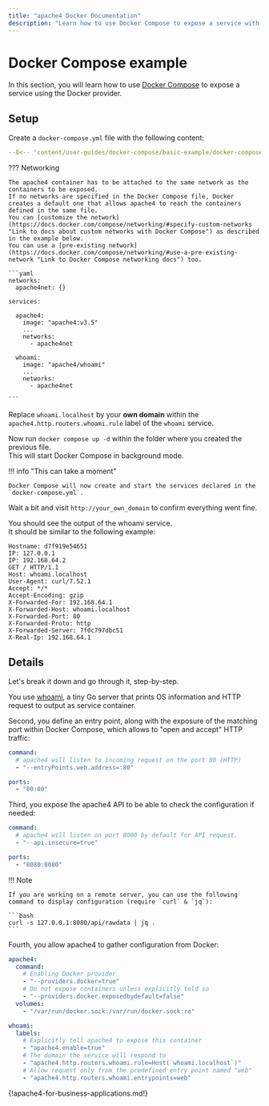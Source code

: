 ```yaml
---
title: "apache4 Docker Documentation"
description: "Learn how to use Docker Compose to expose a service with apache4 Proxy."
---
```


# Docker Compose example

In this section, you will learn how to use [Docker Compose](https://docs.docker.com/compose/ "Link to Docker Compose") to expose a service using the Docker provider.

## Setup

Create a `docker-compose.yml` file with the following content:

```yaml
--8<-- "content/user-guides/docker-compose/basic-example/docker-compose.yml"
```

??? Networking

    The apache4 container has to be attached to the same network as the containers to be exposed.
    If no networks are specified in the Docker Compose file, Docker creates a default one that allows apache4 to reach the containers defined in the same file.
    You can [customize the network](https://docs.docker.com/compose/networking/#specify-custom-networks "Link to docs about custom networks with Docker Compose") as described in the example below.
    You can use a [pre-existing network](https://docs.docker.com/compose/networking/#use-a-pre-existing-network "Link to Docker Compose networking docs") too.

    ```yaml
    networks:
      apache4net: {}

    services:

      apache4:
        image: "apache4:v3.5"
        ...
        networks:
          - apache4net

      whoami:
        image: "apache4/whoami"
        ...
        networks:
          - apache4net

    ```

Replace `whoami.localhost` by your **own domain** within the `apache4.http.routers.whoami.rule` label of the `whoami` service.

Now run `docker compose up -d` within the folder where you created the previous file.  
This will start Docker Compose in background mode.

!!! info "This can take a moment"

    Docker Compose will now create and start the services declared in the `docker-compose.yml`.

Wait a bit and visit `http://your_own_domain` to confirm everything went fine.

You should see the output of the whoami service.  
It should be similar to the following example:

```text
Hostname: d7f919e54651
IP: 127.0.0.1
IP: 192.168.64.2
GET / HTTP/1.1
Host: whoami.localhost
User-Agent: curl/7.52.1
Accept: */*
Accept-Encoding: gzip
X-Forwarded-For: 192.168.64.1
X-Forwarded-Host: whoami.localhost
X-Forwarded-Port: 80
X-Forwarded-Proto: http
X-Forwarded-Server: 7f0c797dbc51
X-Real-Ip: 192.168.64.1
```

## Details

Let's break it down and go through it, step-by-step.

You use [whoami](https://github.com/apache4/whoami "Link to the GitHub repo of whoami"), a tiny Go server that prints OS information and HTTP request to output as service container.

Second, you define an entry point, along with the exposure of the matching port within Docker Compose, which allows to "open and accept" HTTP traffic:

```yaml
command:
  # apache4 will listen to incoming request on the port 80 (HTTP)
  - "--entryPoints.web.address=:80"

ports:
  - "80:80"
```

Third, you expose the apache4 API to be able to check the configuration if needed:

```yaml
command:
  # apache4 will listen on port 8080 by default for API request.
  - "--api.insecure=true"

ports:
  - "8080:8080"
```

!!! Note

    If you are working on a remote server, you can use the following command to display configuration (require `curl` & `jq`):

    ```bash
    curl -s 127.0.0.1:8080/api/rawdata | jq .
    ```

Fourth, you allow apache4 to gather configuration from Docker:

```yaml
apache4:
  command:
    # Enabling Docker provider
    - "--providers.docker=true"
    # Do not expose containers unless explicitly told so
    - "--providers.docker.exposedbydefault=false"
  volumes:
    - "/var/run/docker.sock:/var/run/docker.sock:ro"

whoami:
  labels:
    # Explicitly tell apache4 to expose this container
    - "apache4.enable=true"
    # The domain the service will respond to
    - "apache4.http.routers.whoami.rule=Host(`whoami.localhost`)"
    # Allow request only from the predefined entry point named "web"
    - "apache4.http.routers.whoami.entrypoints=web"
```

{!apache4-for-business-applications.md!}
